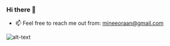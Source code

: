 ### Hi there 👋


- 📫 Feel free to reach me out from: mineeoraan@gmail.com


![alt-text](https://tenor.com/view/rage-faces-seriously-irritated-gif-15388099.gif)


